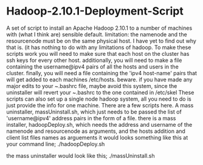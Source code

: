 # Hadoop-2.10.1-Deployment-Script
A set of script to install an Apache Hadoop 2.10.1 to a number of machines with (what I think are) sensible default.
limitation: the namenode and the resourcenode must be on the same physical host.  I have yet to find out why that is.  (it has nothing to do with any limitations of hadoop.
To make these scripts work you will need to make sure that each host on the cluster has ssh keys for every other host.
additionally, you will need to make a file containing the username@ipv4 pairs of all the hosts and users in the cluster.
finally, you will need a file containing the 'ipv4 host-name' pairs that will get added to each machines /etc/hosts.
beware. if you have made any major edits to your ~.bashrc file, maybe avoid this system, since the uninstaller will revert your ~.bashrc to the one contained in /etc/skel 
These scripts can also set up a single node hadoop system, all you need to do is just provide the info for one machine.
There are a few scripts here.  A mass uninstaller, massUninstall.sh, which just needs to be passed the list of 'username@ipv4' address pairs in the form of a file.
there is a mass installer, hadoopDeploy.sh, which needs the address and username of the namenode and resourcenode as arguments, and the hosts addition and client list files names as arguements
it would looks something like this at your command line; ./hadoopDeploy.sh <namenode> <resourcenode> <hostsfile> <clientlistfile>
  
the mass uninstaller would look like this; ./massUninstall.sh <clientlistfile>
